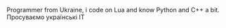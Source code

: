 
<!---
Freziyt223/Freziyt223 is a ✨ special ✨ repository because its `README.md` (this file) appears on your GitHub profile.
You can click the Preview link to take a look at your changes.
--->
Programmer from Ukraine, i code on Lua and know Python and C++ a bit.
Просуваємо українські IT
